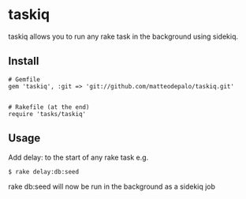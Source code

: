 taskiq
============

taskiq allows you to run any rake task in the background using sidekiq. 


Install
-------

    # Gemfile
    gem 'taskiq', :git => 'git://github.com/matteodepalo/taskiq.git'

 
    # Rakefile (at the end)
    require 'tasks/taskiq' 

Usage
-----

Add delay: to the start of any rake task e.g.

    $ rake delay:db:seed

rake db:seed will now be run in the background as a sidekiq job